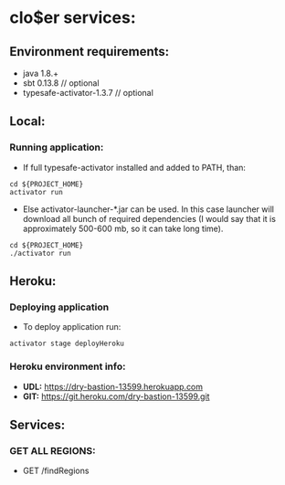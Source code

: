 # clo$er services:
 
## Environment requirements:
- java 1.8.+
- sbt 0.13.8 // optional 
- typesafe-activator-1.3.7 // optional

## Local:
### Running application:
- If full typesafe-activator installed and added to PATH, than: 
```
cd ${PROJECT_HOME}
activator run
```
- Else activator-launcher-*.jar can be used. In this case launcher will download all bunch of required dependencies 
(I would say that it is approximately 500-600 mb, so it can take long time).
```
cd ${PROJECT_HOME}
./activator run
```

## Heroku:
### Deploying application
- To deploy application run:
```
activator stage deployHeroku
```
### Heroku environment info:
- **UDL:** https://dry-bastion-13599.herokuapp.com
- **GIT:** https://git.heroku.com/dry-bastion-13599.git

## Services:

### GET ALL REGIONS:
- GET /findRegions
